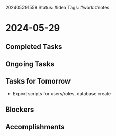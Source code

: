 202405291559
Status: #idea
Tags: #work #notes 

# 2024-05-29

## Completed Tasks

## Ongoing Tasks

## Tasks for Tomorrow
- Export scripts for users/roles, database create

## Blockers

## Accomplishments

